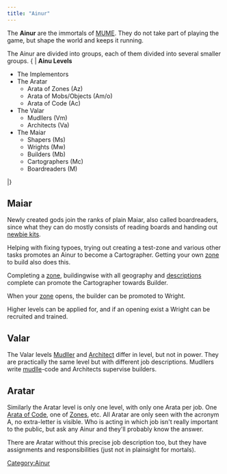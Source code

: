 ```yaml
---
title: "Ainur"
---
```


The **Ainur** are the immortals of [MUME](MUME "wikilink"). They do not
take part of playing the game, but shape the world and keeps it running.

The Ainur are divided into groups, each of them divided into several
smaller groups. { \| **Ainu Levels**

- The Implementors
- The Aratar
  - Arata of Zones (Az)
  - Arata of Mobs/Objects (Am/o)
  - Arata of Code (Ac)
- The Valar
  - Mudllers (Vm)
  - Architects (Va)
- The Maiar
  - Shapers (Ms)
  - Wrights (Mw)
  - Builders (Mb)
  - Cartographers (Mc)
  - Boardreaders (M)

\|}

## Maiar

Newly created gods join the ranks of plain Maiar, also called
boardreaders, since what they can do mostly consists of reading boards
and handing out [newbie kits](newbie_kit "wikilink").

Helping with fixing typoes, trying out creating a test-zone and various
other tasks promotes an Ainur to become a Cartographer. Getting your own
[zone](zone "wikilink") to build also does this.

Completing a [zone](zone "wikilink"), buildingwise with all geography
and [descriptions](room_description "wikilink") complete can promote the
Cartographer towards Builder.

When your [zone](zone "wikilink") opens, the builder can be promoted to
Wright.

Higher levels can be applied for, and if an opening exist a Wright can
be recruited and trained.

## Valar

The Valar levels [Mudller](Mudller "wikilink") and
[Architect](Architect "wikilink") differ in level, but not in power.
They are practically the same level but with different job descriptions.
Mudllers write [mudlle](mudlle "wikilink")-code and Architects supervise
builders.

## Aratar

Similarly the Aratar level is only one level, with only one Arata per
job. One [Arata of Code](Arata_of_Code "wikilink"), one of
[Zones](Arata_of_Zones "wikilink"), etc. All Aratar are only seen with
the acronym A, no extra-letter is visible. Who is acting in which job
isn't really important to the public, but ask any Ainur and they'll
probably know the answer.

There are Aratar without this precise job description too, but they have
assignments and responsibilities (just not in plainsight for mortals).

[Category:Ainur](Category:Ainur "wikilink")